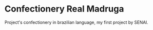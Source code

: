 # Confectionery Real Madruga
 Project's confectionery in brazilian language, my first project by SENAI.
